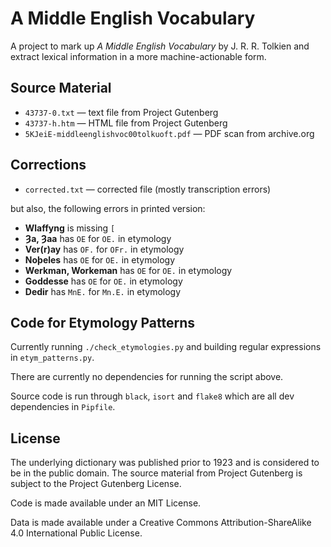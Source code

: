 # A Middle English Vocabulary

A project to mark up _A Middle English Vocabulary_ by J. R. R. Tolkien and extract lexical information in a more machine-actionable form.


## Source Material

* `43737-0.txt` — text file from Project Gutenberg
* `43737-h.htm` — HTML file from Project Gutenberg
* `5KJeiE-middleenglishvoc00tolkuoft.pdf` — PDF scan from archive.org


## Corrections

* `corrected.txt` — corrected file (mostly transcription errors)

but also, the following errors in printed version:

* **Wlaffyng** is missing `[`
* **Ȝa, Ȝaa** has `OE` for `OE.` in etymology
* **Ver(r)ay** has `OF.` for `OFr.` in etymology
* **Noþeles** has `OE` for `OE.` in etymology
* **Werkman, Workeman** has `OE` for `OE.` in etymology
* **Goddesse** has `OE` for `OE.` in etymology
* **Dedir** has `MnE.` for `Mn.E.` in etymology


## Code for Etymology Patterns

Currently running `./check_etymologies.py` and building regular expressions in `etym_patterns.py`.

There are currently no dependencies for running the script above.

Source code is run through `black`, `isort` and `flake8` which are all dev dependencies in `Pipfile`.


## License

The underlying dictionary was published prior to 1923 and is considered to be in the public domain. The source material from Project Gutenberg is subject to the Project Gutenberg License.

Code is made available under an MIT License.

Data is made available under a Creative Commons Attribution-ShareAlike 4.0 International Public License.
